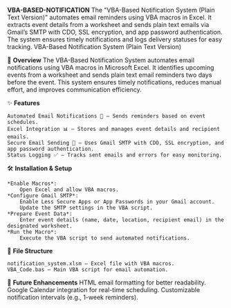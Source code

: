 **VBA-BASED-NOTIFICATION**
The "VBA-Based Notification System (Plain Text Version)" automates email reminders using VBA macros in Excel. It extracts event details from a worksheet and sends plain text emails via Gmail’s SMTP with CDO, SSL encryption, and app password authentication. The system ensures timely notifications and logs delivery statuses for easy tracking.
VBA-Based Notification System (Plain Text Version)


📌 **Overview**
	The VBA-Based Notification System automates email notifications using VBA macros in Microsoft Excel. It identifies upcoming events from a worksheet and sends plain text email 
 	reminders two days before the event. This system ensures timely notifications, reduces manual effort, and improves communication efficiency.




✨ **Features**


	Automated Email Notifications 📧 – Sends reminders based on event schedules.
	Excel Integration 📊 – Stores and manages event details and recipient emails.
	Secure Email Sending 🔐 – Uses Gmail SMTP with CDO, SSL encryption, and app password authentication.
	Status Logging ✅ – Tracks sent emails and errors for easy monitoring.



 
🛠️ **Installation & Setup**


	*Enable Macros*: 
 		Open Excel and allow VBA macros.
	*Configure Gmail SMTP*:
		Enable Less Secure Apps or App Passwords in your Gmail account.
		Update the SMTP settings in the VBA script.
	*Prepare Event Data*:
		Enter event details (name, date, location, recipient email) in the designated worksheet.
	*Run the Macro*:
		Execute the VBA script to send automated notifications.


  
📂 **File Structure**


	notification_system.xlsm – Excel file with VBA macros.
	VBA_Code.bas – Main VBA script for email automation.



 
🚀 **Future Enhancements**
	HTML email formatting for better readability.
	Google Calendar integration for real-time scheduling.
	Customizable notification intervals (e.g., 1-week reminders).


